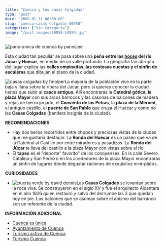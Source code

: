 ```yaml
---
title: "Cuenca y las casas Colgadas"
type: "post"
date: "2008-01-11 00:00:00"
slug: "cuenca-casas-colgadas-50958"
categories: ["Sin Categoría"]
image: "/post-images/50958-44559.jpg"
---
```


![panoramica de cuenca by panosjee](/post-images/50958-44559.jpg "panoramica de cuenca by panosjee")

Esta ciudad tan peculiar se posa sobre una **peña entre las [hoces](http://buscon.rae.es/draeI/SrvltConsulta?TIPO_BUS=3&LEMA=hoz) del río Júcar y Huécar**, en medio de un valle profundo. La geografía tan abrupta del lugar explica las **calles empinadas, las costosas cuestas y el sinfin de escaleras** que dibujan el plano de la ciudad.

![casas colgadas by fmolper](/post-images/50958-44558.jpg "casas colgadas by fmolper")La mayoria de la población vive en la parte baja y llana sobre la ribera del Júcar, pero si quieres conocer la ciudad tienes que subir al **casco antiguo**. Allí encontrarás la **Catedral gótica, la plaza Mayor** con sus arcos barrocos y las casonas de balcones de madera y rejas de hierro jorjado, el **Convento de las Petras**, la **plaza de la Merced**, el antiguo castillo, el **puente de San Pablo** que cruza el Huécar y como no las **Casas Colgadas** (bandera insignia de la ciudad).

**RECOMENDACIONES**

- Hay dos bellos recorridos entre chopos y preciosas vistas de la ciudad que me gustaría destacar. La **Ronda del Huécar** es un paseo que va de la Catedral al Castillo por entre miradores y pasadizos. La **Ronda del Júcar** te lleva del castillo a la plaza Mayor con vistas sobre el río.
- El **tapeo** es el "deporte" favorito" de los conquenses. En la calle Severo Catalina y San Pedro o en los alrededores de la plaza Mayor encontrarás un sinfin de lugares dónde degustar raciones de exquisitos mini-platos.

**CURIOSIDADES**

- ![puerta verde by david dennis](/post-images/50958-44560.jpg "puerta verde by david dennis")Las **Casas Colgadas** se levantan sobre la roca viva. Se construyeron en el siglo XV y fue el arquitecto Alcantara en el año 1926 quien restauró y salvó del derrumbe las 3 que quedan hoy en pie. Los balcones que se asoman sobre el abismo del barranco son un referente de la ciudad.

**INFORMACIÓN ADICIONAL**

- [Cuenca es única](http://www.cuencaesunica.es/)
- [Ayuntamiento de Cuenca](http://www.cuenca.org/turismo.asp)
- [Turismo activo de Cuenca](http://www.turismoactivodecuenca.com/turismo/paginas/index.html)
- [Turismo Cuenca](http://www.turismocuenca.com/default.aspx)